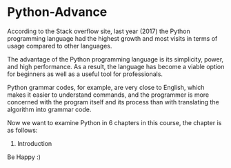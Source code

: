 # Python-Advance
According to the Stack overflow site, last year (2017) the Python programming language had the highest growth and most visits in terms of usage compared to other languages.


The advantage of the Python programming language is its simplicity, power, and high performance. As a result, the language has become a viable option for beginners as well as a useful tool for professionals.


Python grammar codes, for example, are very close to English, which makes it easier to understand commands, and the programmer is more concerned with the program itself and its process than with translating the algorithm into grammar code.

Now we want to examine Python in 6 chapters in this course, the chapter is as follows:

1) Introduction

Be Happy :)
